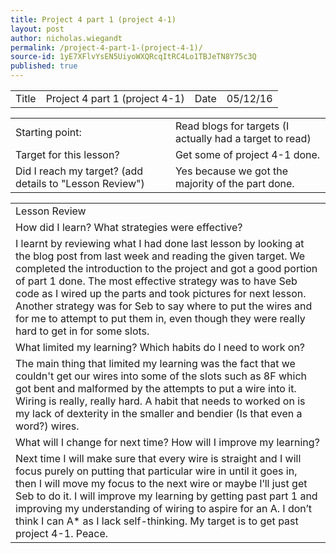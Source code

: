 ```yaml
---
title: Project 4 part 1 (project 4-1)
layout: post
author: nicholas.wiegandt
permalink: /project-4-part-1-(project-4-1)/
source-id: 1yE7XFlvYsEN5UiyoWXQRcqItRC4Lo1TBJeTN8Y75c3Q
published: true
---
```

<table>
  <tr>
    <td>Title</td>
    <td>Project 4 part 1 (project 4-1)</td>
    <td>Date</td>
    <td>05/12/16</td>
  </tr>
</table>


<table>
  <tr>
    <td>Starting point:</td>
    <td>Read blogs for targets (I actually had a target to read)</td>
  </tr>
  <tr>
    <td>Target for this lesson?</td>
    <td>Get some of project 4-1 done.</td>
  </tr>
  <tr>
    <td>Did I reach my target?
(add details to "Lesson Review")</td>
    <td>Yes because we got the majority of the part done.</td>
  </tr>
</table>


<table>
  <tr>
    <td>Lesson Review</td>
  </tr>
  <tr>
    <td>How did I learn? What strategies were effective?</td>
  </tr>
  <tr>
    <td>I learnt by reviewing what I had done last lesson by looking at the blog post from last week and reading the given target. We completed the introduction to the project and got a good portion of part 1 done. The most effective strategy was to have Seb code as I wired up the parts and took pictures for next lesson. Another strategy was for Seb to say where to put the wires and for me to attempt to put them in, even though they were really hard to get in for some slots. </td>
  </tr>
  <tr>
    <td>What limited my learning? Which habits do I need to work on?</td>
  </tr>
  <tr>
    <td>The main thing that limited my learning was the fact that we couldn't get our wires into some of the slots such as 8F which got bent and malformed by the attempts to put a wire into it. Wiring is really, really hard. A habit that needs to worked on is my lack of dexterity in the smaller and bendier (Is that even a word?) wires.</td>
  </tr>
  <tr>
    <td>What will I change for next time? How will I improve my learning?</td>
  </tr>
  <tr>
    <td>Next time I will make sure that every wire is straight and I will focus purely on putting that particular wire in until it goes in, then I will move my focus to the next wire or maybe I’ll just get Seb to do it. I will improve my learning by getting past part 1 and improving my understanding of wiring to aspire for an A. I don’t think I can A* as I lack self-thinking. My target is to get past project 4-1. Peace.</td>
  </tr>
</table>


